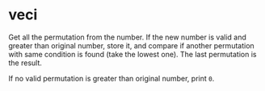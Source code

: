 # veci

Get all the permutation from the number. If the new number is valid and greater than original number, store it, and compare if another permutation with same condition is found (take the lowest one). The last permutation is the result.

If no valid permutation is greater than original number, print `0`.
